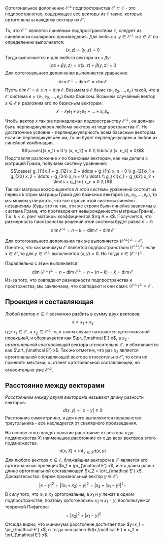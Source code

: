 Ортогональное дополнение $\mathcal E'^\perp$ подпространства $\mathcal E' \subset \mathcal E$ - это подпространство, содержащее все векторы из $\mathcal E$ такие, которые ортогональны каждому вектору из $\mathcal E'$.

То, что $\mathcal E'^\perp$ является линейным подпространством $\mathcal E$, следует из линейности скалярного произведения. Для любых $x,y \in \mathcal E'^\perp$ и $z \in \mathcal E'$ по определению выполняется:
$$(x, z) = (y,z)=0$$
Тогда выполняется и для любого вектора $\alpha x + \beta y$:
$$(\alpha x + \beta y, z) = \alpha(x, z) + \beta(y,z) = 0$$
Для ортогонального дополнения выполняется уравнение:
$$\dim \mathcal E'^\perp + \dim \mathcal E' = \dim \mathcal E$$
Пусть $\dim \mathcal E' = k \leq n = \dim \mathcal E$. Возьмем в $\mathcal E$ базис $(e_1, e_2, \ldots, e_n)$ такой, что в $\mathcal E'$ система $e=(e_1,e_2, \ldots, e_k)$ была базисом. Возьмем случайный вектор $x \in \mathcal E$ и разложим его по базисным векторам:
$$x = x_1e_1 + x_2e_2 + \ldots + x_ne_n$$
Чтобы вектор $x$ так же принадлежал подпространству $\mathcal E'^\perp$, он должен быть перпендикулярен любому вектору из подпространства $\mathcal E'$. Но достаточное условие - перпендикулярность всем базисным векторам: если он перпендикулярен им, то он будет перпендикулярен и любой их линейной комбинации.
$$\cases{(x,e_1) = 0 \\ (x, e_2) = 0 \\ \ldots \\ (x, e_k) = 0}$$
Подставляя разложение $x$ по базисным векторам, как мы делали с матрицей Грама, получаем систему уравнений:
$$\cases{
g_{11}x_1  + g_{12} x_2 + \ldots + g_{1n} x_n = 0 \\
g_{21}x_1  + g_{22} x_2 + \ldots + g_{2n} x_n = 0 \\
\ldots \\
g_{k1}x_1  + g_{k2} x_2 + \ldots + g_{kn} x_n = 0 \\
}$$
Так как матрица коэффициентов $A$ этой системы уравнений состоит из первых $k$ строк матрицы Грама для базисных векторов $(e_1, e_2, \ldots, e_n)$, то мы можем утвержать, что все строки этой системы линейно независимы (будь это не так, эти же строки были линейно зависимы в системе Грама, что противоречит невырожденности матрицы Грама). Т.к. $k<n$, ранг матрицы коэффициентов $\rg A = k$. Получается, что размерность пространства решений этой системы будет равна $n-k$:
$$\dim \mathcal E'^\perp = n-k = \dim \mathcal E - \dim \mathcal E'$$

Для ортогонального дополнения так же выполняется $(\mathcal E'^\perp)^\perp = \mathcal E'$.
Понятно, что как минимум $\mathcal E'$ является подпространством $(\mathcal E'^\perp)^\perp$: если $x \in \mathcal E'$, то для $y \in \mathcal E'^\perp$ выполняется $(x,y) = 0$. Но тогда $x \in (\mathcal E'^\perp)^\perp$.

Параллельно с этим выполняется
$$\dim (\mathcal E'^\perp)^\perp = n - \dim \mathcal E'^\perp = n-(n-k)=k=\dim \mathcal E'$$
Из-за того, что совпадают размерности подпространства и пространства, мы заключаем, что совпадают и они сами: $(\mathcal E'^\perp)^\perp = \mathcal E'$.
## Проекция и составляющая
Любой вектор $x \in \mathcal E$ возможно разбить в сумму двух векторов:
$$x = x_1 + x_2$$
где $x_1 \in \mathcal E'$, а $x_2 \in \mathcal E'^\perp$.
$x_1$ в таком случае называется *ортогональной проекцией*, и обозначается как $\pr_{\mathcal E'} x$, а $x_2$ - *ортогональной составляющей* вектора относительно $\mathcal E'$, и обозначается как $\ort_{\mathcal E'} x$.
Так же отметим, что раз $x_2$ является ортогональной составляющей вектора относительно $\mathcal E'$, то если их поменять местами, $x_1$ станет ортогональной составляющей, но относительно уже $\mathcal E'^\perp$.

## Расстояние между векторами
*Расстоянием между двумя векторами* называют длину разности векторов:
$$d(x,y) = |x-y| \geq 0$$
Расстояние симметрично, и для него выполняется неравенство треугольника - все наследуется от скалярного произведения.

На основе этого вводят понятие расстояние от вектора $x$ до подмножества $X$: наименьшее расстояние от $x$ до всех векторов этого подмножества. 
$$d(x, X) = \inf_{y \in X} d(x,y)$$
Для любого вектора $x \in \mathcal E$, ближайшим вектором в $\mathcal E'$ является его ортогональная проекция $x_1 = \pr_{\mathcal E'} x$, и эта длина равна длине ортогональной составляющей $x_2 = \ort_{\mathcal E'} x$.
Доказательство: берем произвольный вектор $y \in \mathcal E'$:
$$|x-y|^2 = |(x_1+x_2)-y|^2=|x_2+(x_1-y)|^2 =$$
В силу того, что $x_1$ и $x_2$ ортогональны, а $x_1$ и $y$ лежат в одном подпространстве, поэтому ортогональны $x_2$ и $x_1-y$, воспользуемся теоремой Пифагора:
$$= |x_2|^2 + |x_1-y|^2$$
Отсюда видно, что минимума расстояние достигает при $y=x_1 = \pr_{\mathcal E'} x$, и тогда оно равно $d(x,\mathcal E') = x_2 = \ort_{\mathcal E'} x$.
